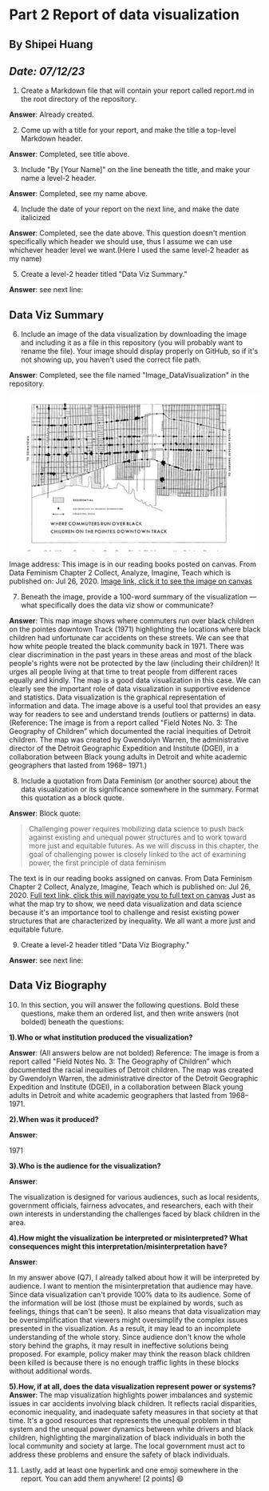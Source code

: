 # Part 2 Report of data visualization
## By Shipei Huang
## *Date: 07/12/23*


1. Create a Markdown file that will contain your report called report.md in the root directory of the repository.

**Answer**: Already created.

2. Come up with a title for your report, and make the title a top-level Markdown header.

**Answer**: Completed, see title above.

3. Include "By [Your Name]" on the line beneath the title, and make your name a level-2 header.

**Answer**: Completed, see my name above.

4. Include the date of your report on the next line, and make the date italicized

**Answer**: Completed, see the date above. This question doesn't mention specifically which header we should use, thus I assume we can use whichever header level we want.(Here I used the same level-2 header as my name)

5. Create a level-2 header titled "Data Viz Summary."

**Answer**: see next line:
## Data Viz Summary

6. Include an image of the data visualization by downloading the image and including it as a file in this repository (you will probably want to rename the file). Your image should display properly on GitHub, so if it's not showing up, you haven't used the correct file path.

**Answer**: Completed, see the file named "Image_DataVisualization" in the repository.

![Image](Image_DataVisualization.png)

Image address: This image is in our reading books posted on canvas. From Data Feminism Chapter 2 Collect, Analyze, Imagine, Teach which is published on: Jul 26, 2020.
[Image link, click it to see the image on canvas](https://canvas.uw.edu/courses/1643812/files?preview=107406658)


7. Beneath the image, provide a 100-word summary of the visualization — what specifically does the data viz show or communicate?

**Answer**: This map image shows where commuters run over black children on the pointes downtown Track (1971) highlighting the locations where black children had unfortunate car accidents on these streets. We can see that how white people treated the black community back in 1971. There was clear discrimination in the past years in these areas and most of the black people's rights were not be protected by the law (including their children)! It urges all people living at that time to treat people from different races equally and kindly. The map is a good data visualization in this case. We can clearly see the important role of data visualization in supportive evidence and statistics. Data visualization is the graphical representation of information and data. The image above is a useful tool that provides an easy way for readers to see and understand trends (outliers or  patterns) in data.
(Reference: The image is from a report called "Field Notes No. 3: The Geography of Children” which documented the racial inequities of Detroit children. The map was created by Gwendolyn Warren, the administrative director of the Detroit Geographic Expedition and Institute (DGEI), in a collaboration between Black young adults in Detroit and white academic geographers that lasted from 1968– 1971.)

8. Include a quotation from Data Feminism (or another source) about the data visualization or its significance somewhere in the summary. Format this quotation as a block quote.

**Answer**:
Block quote:
> Challenging power requires mobilizing data science to push back against existing and unequal power structures and to work toward more just and equitable futures.  As we will discuss in this chapter, the goal of challenging power is closely linked to the act of examining power, the first principle of data feminism

The text is in our reading books assigned on canvas. From Data Feminism Chapter 2 Collect, Analyze, Imagine, Teach which is published on: Jul 26, 2020.
[Full text link, click this will navigate you to full text on canvas](https://canvas.uw.edu/courses/1643812/files?preview=107406658)
Just as what the map try to show, we need data visualization and data science because it's an importance tool to challenge and resist existing power structures that are characterized by inequality. We all want a more just and equitable future.

9. Create a level-2 header titled "Data Viz Biography."

**Answer**: see next line:
## Data Viz Biography

10. In this section, you will answer the following questions. Bold these questions, make them an ordered list, and then write answers (not bolded) beneath the questions:

**1).Who or what institution produced the visualization?**

**Answer**: (All answers below are not bolded)
Reference: The image is from a report called "Field Notes No. 3: The Geography of Children” which documented the racial inequities of Detroit children. The map was created by Gwendolyn Warren, the administrative director of the Detroit Geographic Expedition and Institute (DGEI), in a collaboration between Black young adults in Detroit and white academic geographers that lasted from 1968– 1971.

**2).When was it produced?**

**Answer**:

1971

**3).Who is the audience for the visualization?**

**Answer**:

The visualization is designed for various audiences, such as local residents, government officials, fairness advocates, and researchers, each with their own interests in understanding the challenges faced by black children in the area.

**4).How might the visualization be interpreted or misinterpreted? What consequences might this interpretation/misinterpretation have?**

**Answer**:

In my answer above (Q7), I already talked about how it will be interpreted by audience. I want to mention the misinterpretation that audience may have. Since data visualization can't provide 100% data to its audience. Some of the information will be lost (those must be explained by words, such as feelings, things that can't be seen). It also means that data visualization may be oversimplification that viewers might oversimplify the complex issues presented in the visualization. As a result, it may lead to an incomplete understanding of the whole story. Since audience don't know the whole story behind the graphs, it may result in ineffective solutions being proposed. For example, policy maker may think the reason black children been killed is because there is no enough traffic lights in these blocks without additional words.

**5).How, if at all, does the data visualization represent power or systems?**
**Answer**:
The map visualization highlights power imbalances and systemic issues in car accidents involving black children. It reflects racial disparities, economic inequality, and inadequate safety measures in that society at that time. It's a good resources that represents the unequal problem in that system and the unequal power dynamics between white drivers and black children, highlighting the marginalization of black individuals in both the local community and society at large. The local government must act to address these problems and ensure the safety of black individuals.

11. Lastly, add at least one hyperlink and one emoji somewhere in the report. You can add them anywhere! [2 points]
:smile:
